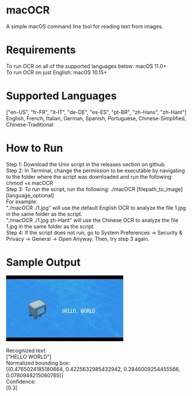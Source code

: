 # macOCR
A simple macOS command line tool for reading text from images.

# Requirements
To run OCR on all of the supported languages below: macOS 11.0+ \
To run OCR on just English: macOS 10.15+

# Supported Languages
["en-US", "fr-FR", "it-IT", "de-DE", "es-ES", "pt-BR", "zh-Hans", "zh-Hant"] \
English, French, Italian, German, Spanish, Portuguese, Chinese-Simplified, Chinese-Traditional

# How to Run
Step 1: Download the Unix script in the releases section on github. \
Step 2: In Terminal, change the permission to be executable by navigating to the folder where the script was downloaded and run the following: 
        chmod +x macOCR \
Step 3: To run the script, run the following: ./macOCR [filepath_to_image] [language_optional] \
        For example: \
        "./macOCR ./1.jpg" will use the default English OCR to analyze the file 1.jpg in the same folder as the script. \
        "./macOCR ./1.jpg zh-Hant" will use the Chinese OCR to analyze the file 1.jpg in the same folder as the script. \
Step 4: If the script does not run, go to System Preferences -> Security & Privacy -> General -> Open Anyway. Then, try step 3 again.

# Sample Output

![Sample](test.jpg)

Recognized text: \
["HELLO WORLD"] \
Normalized bounding box: \
[(0.4765024185180664, 0.4225632985432942, 0.2846009254455566, 0.0780948215060765)] \
Confidence: \
[0.3] 

